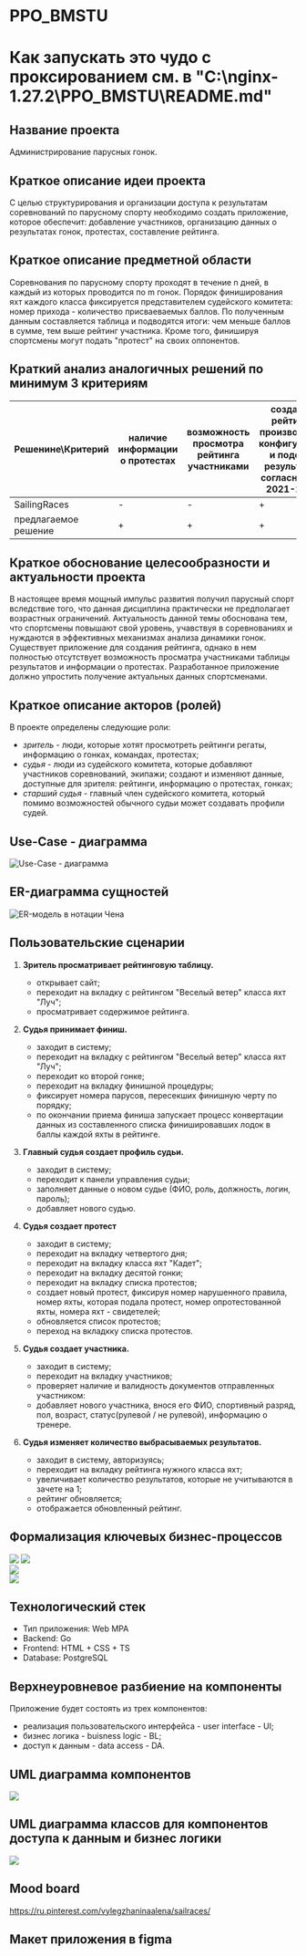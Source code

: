 # PPO_BMSTU

# Как запускать это чудо с проксированием см. в "C:\nginx-1.27.2\PPO_BMSTU\README.md" 


## Название проекта

Администрирование парусных гонок.

## Краткое описание идеи проекта

С целью структурирования и организации доступа к результатам соревнований по парусному спорту необходимо создать приложение, которое обеспечит: добавление участников, организацию данных о результатах гонок, протестах, составление рейтинга.

## Краткое описание предметной области

Соревнования по парусному спорту проходят в течение n дней, в каждый из которых проводится по m гонок. Порядок финиширования яхт каждого класса фиксируется представителем судейского комитета: номер прихода - количество присваеваемых баллов. По полученным данным составляется таблица и подводятся итоги: чем меньше баллов в сумме, тем выше рейтинг участника. Кроме того, финишируя спортсмены могут подать "протест" на своих оппонентов.

## Краткий анализ аналогичных решений по минимум 3 критериям

|Решенине\Критерий| наличие информации о протестах | возможность просмотра рейтинга участниками | создание рейтинга произвольной конфигурации и подсчет результатов согласно ППГ 2021-2024 | гонки с пересадкой, флотов, крейсерские |
|-|--------|--------|--------|--------|
| SailingRaces | - | - | + | + |
| предлагаемое решение | + | + | + | - |

## Краткое обоснование целесообразности и актуальности проекта

В настоящее время мощный импульс развития получил парусный спорт вследствие того, что данная дисциплина практически не предполагает возрастных ограничений. Актуальность данной темы обоснована тем, что спортсмены повышают свой уровень, учавствуя в соревнованиях и нуждаются в эффективных механизмах анализа динамики гонок. Существует приложение для создания рейтинга, однако в нем полностью отсутствует возможность просматра участниками таблицы результатов и информации о протестах. Разработанное приложение должно упростить получение актуальных данных спортсменами.

## Краткое описание акторов (ролей)

В проекте определены следующие роли:

- _зритель_ - люди, которые хотят просмотреть рейтинги регаты, информацию о гонках, командах, протестах;
- _судья_ - люди из судейского комитета, которые добавляют участников соревнований, экипажи; создают и изменяют данные, доступные для зрителя: рейтинги, информацию о протестах, гонках;
- _старший судья_ - главный член судейского комитета, который помимо возможностей обычного судьи может создавать профили судей.

## Use-Case - диаграмма

![Use-Case - диаграмма](schemes/Use-Case.svg)  

## ER-диаграмма сущностей

![ER-модель в нотации Чена](schemes/ER.svg)  

## Пользовательские сценарии

1. **Зритель просматривает рейтинговую таблицу.**
   - открывает сайт;
   - переходит на вкладку с рейтингом "Веселый ветер" класса яхт "Луч";
   - просматривает содержимое рейтинга. 

2. **Судья принимает финиш.**
   - заходит в систему;
   - переходит на вкладку с рейтингом "Веселый ветер" класса яхт "Луч";
   - переходит ко второй гонке;
   - переходит на вкладку финишной процедуры;
   - фиксирует номера парусов, пересекших финишную черту по порядку;
   - по окончании приема финиша запускает процесс конвертации данных из составленного списка финишировавших лодок в баллы каждой яхты в рейтинге.

3. **Главный судья создает профиль судьи.**
    - заходит в систему;
    - переходит к панели управления судьи;
    - заполняет данные о новом судье (ФИО, роль, должность, логин, пароль);
    - добавляет нового судью.

4. **Судья создает протест**
   - заходит в систему;
   - переходит на вкладку четвертого дня;
   - переходит на вкладку класса яхт "Кадет";
   - переходит на вкладку десятой гонки; 
   - переходит на вкладку списка протестов;
   - создает новый протест, фиксируя номер нарушенного правила, номер яхты, которая подала протест, номер опротестованной яхты, номера яхт - свидетелей;
   - обновляется список протестов;
   - переход на вкладкку списка протестов.

5. **Судья создает участника.**
   - заходит в систему;
   - переходит на вкладку участников;
   - проверяет наличие и валидность документов отправленных участником: 
   - добавляет нового участника, внося его ФИО, спортивный разряд, пол, возраст, статус(рулевой / не рулевой), информацию о тренере. 

6. **Судья изменяет количество выбрасываемых результатов.**
   - заходит в систему, авторизуясь;
   - переходит на вкладку рейтинга нужного класса яхт;
   - увеличивает количество результатов, которые не учитываются в зачете на 1;
   - рейтинг обновляется;
   - отображается обновленный рейтинг.

## Формализация ключевых бизнес-процессов

![](schemes/BPMN1.svg) 
![](schemes/BPMN2.svg)  
![](schemes/BPMN3.svg)  
![](schemes/BPMN4.svg)  

## Технологический стек

- Тип приложения: Web MPA
- Backend: Go
- Frontend: HTML + CSS + TS
- Database: PostgreSQL

## Верхнеуровневое разбиение на компоненты

Приложение будет состоять из трех компонентов:
- реализация пользовательского интерфейса - user interface - UI;
- бизнес логика - buisness logic - BL;
- доступ к данным - data access - DA.

## UML диаграмма компонентов
![](schemes/UML_COMP.svg)  

## UML диаграмма классов для компонентов доступа к данным и бизнес логики
![](schemes/UML_BL_DA.svg)  

## Mood board

https://ru.pinterest.com/vylegzhaninaalena/sailraces/

## Макет приложения в figma


